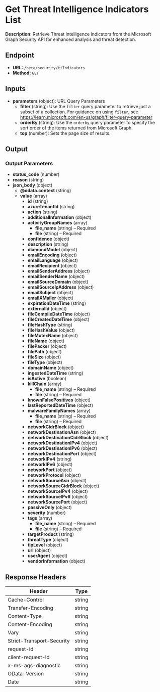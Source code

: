 # Get Threat Intelligence Indicators List

**Description**: Retrieve Threat Intelligence indicators from the Microsoft Graph Security API for enhanced analysis and threat detection.

## Endpoint

- **URL:** `/beta/security/tiIndicators`
- **Method:** `GET`
## Inputs

- **parameters** (object): URL Query Parameters
  - **filter** (string): Use the `filter` query parameter to retrieve just a subset of a collection. For guidance on using `filter`, see https://learn.microsoft.com/en-us/graph/filter-query-parameter
  - **orderBy** (string): Use the `orderby` query parameter to specify the sort order of the items returned from Microsoft Graph.
  - **top** (number): Sets the page size of results.
## Output

### Output Parameters

- **status_code** (number)
- **reason** (string)
- **json_body** (object)
  - **@odata.context** (string)
  - **value** (array)
    - **id** (string)
    - **azureTenantId** (string)
    - **action** (string)
    - **additionalInformation** (object)
    - **activityGroupNames** (array)
      - **file_name** (string) – Required
      - **file** (string) – Required
    - **confidence** (object)
    - **description** (string)
    - **diamondModel** (object)
    - **emailEncoding** (object)
    - **emailLanguage** (object)
    - **emailRecipient** (object)
    - **emailSenderAddress** (object)
    - **emailSenderName** (object)
    - **emailSourceDomain** (object)
    - **emailSourceIpAddress** (object)
    - **emailSubject** (object)
    - **emailXMailer** (object)
    - **expirationDateTime** (string)
    - **externalId** (object)
    - **fileCompileDateTime** (object)
    - **fileCreatedDateTime** (object)
    - **fileHashType** (string)
    - **fileHashValue** (object)
    - **fileMutexName** (object)
    - **fileName** (object)
    - **filePacker** (object)
    - **filePath** (object)
    - **fileSize** (object)
    - **fileType** (object)
    - **domainName** (object)
    - **ingestedDateTime** (string)
    - **isActive** (boolean)
    - **killChain** (array)
      - **file_name** (string) – Required
      - **file** (string) – Required
    - **knownFalsePositives** (object)
    - **lastReportedDateTime** (object)
    - **malwareFamilyNames** (array)
      - **file_name** (string) – Required
      - **file** (string) – Required
    - **networkCidrBlock** (object)
    - **networkDestinationAsn** (object)
    - **networkDestinationCidrBlock** (object)
    - **networkDestinationIPv4** (object)
    - **networkDestinationIPv6** (object)
    - **networkDestinationPort** (object)
    - **networkIPv4** (string)
    - **networkIPv6** (object)
    - **networkPort** (object)
    - **networkProtocol** (object)
    - **networkSourceAsn** (object)
    - **networkSourceCidrBlock** (object)
    - **networkSourceIPv4** (object)
    - **networkSourceIPv6** (object)
    - **networkSourcePort** (object)
    - **passiveOnly** (object)
    - **severity** (number)
    - **tags** (array)
      - **file_name** (string) – Required
      - **file** (string) – Required
    - **targetProduct** (string)
    - **threatType** (object)
    - **tlpLevel** (object)
    - **url** (object)
    - **userAgent** (object)
    - **vendorInformation** (object)
## Response Headers

| Header | Type |
|--------|------|
| Cache-Control | string |
| Transfer-Encoding | string |
| Content-Type | string |
| Content-Encoding | string |
| Vary | string |
| Strict-Transport-Security | string |
| request-id | string |
| client-request-id | string |
| x-ms-ags-diagnostic | string |
| OData-Version | string |
| Date | string |